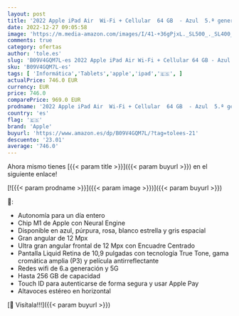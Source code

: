 ```yaml
---
layout: post
title: '2022 Apple iPad Air  Wi-Fi + Cellular  64 GB  - Azul  5.ª generación '
date: 2022-12-27 09:05:58
image: 'https://m.media-amazon.com/images/I/41-+36gPjxL._SL500_._SL400_.jpg'
comments: true
category: ofertas
author: 'tole.es'
slug: 'B09V4GQM7L-es 2022 Apple iPad Air Wi-Fi + Cellular 64 GB - Azul 5.ª...'
sku: 'B09V4GQM7L-es'
tags: [ 'Informática','Tablets','apple','ipad','🇪🇸', ]
actualPrice: 746.0 EUR
currency: EUR
price: 746.0
comparePrice: 969.0 EUR
prodname: '2022 Apple iPad Air  Wi-Fi + Cellular  64 GB  - Azul  5.ª generación '
country: 'es'
flag: '🇪🇸'
brand: 'Apple'
buyurl: 'https://www.amazon.es/dp/B09V4GQM7L/?tag=tolees-21'
descuento: '23.01'
average: '746.0'
---
```


Ahora mismo tienes [{{< param title >}}]({{< param buyurl >}}) en el siguiente enlace!

[![{{< param prodname >}}]({{< param image >}})]({{< param buyurl >}})

🔎:

- Autonomía para un día entero
- Chip M1 de Apple con Neural Engine
- Disponible en azul, púrpura, rosa, blanco estrella y gris espacial
- Gran angular de 12 Mpx
- Ultra gran angular frontal de 12 Mpx con Encuadre Centrado
- Pantalla Liquid Retina de 10,9 pulgadas con tecnología True Tone, gama cromática amplia (P3) y película antirreflectante
- Redes wifi de 6.a generación y 5G
- Hasta 256 GB de capacidad
- Touch ID para autenticarse de forma segura y usar Apple Pay
- Altavoces estéreo en horizontal

[🛒 Visítala!!!]({{< param buyurl >}})
